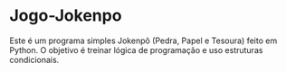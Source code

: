 # Jogo-Jokenpo
Este é um programa simples Jokenpô (Pedra, Papel e Tesoura) feito em Python. O objetivo é treinar lógica de programação e uso estruturas condicionais.
